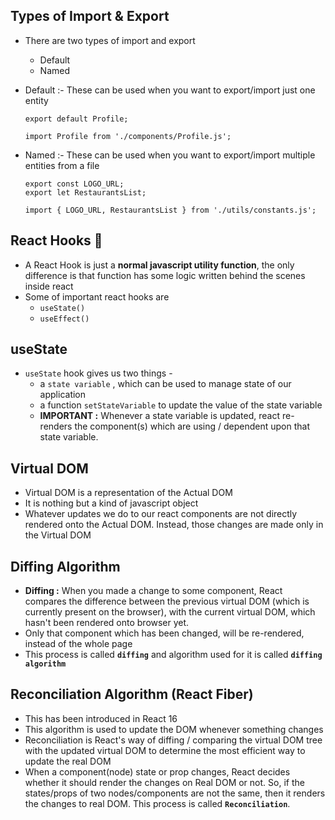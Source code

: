## Types of Import & Export

- There are two types of import and export

  - Default
  - Named

- Default :- These can be used when you want to export/import just one entity

  ```
  export default Profile;

  import Profile from './components/Profile.js';
  ```

- Named :- These can be used when you want to export/import multiple entities from a file

  ```
  export const LOGO_URL;
  export let RestaurantsList;

  import { LOGO_URL, RestaurantsList } from './utils/constants.js';
  ```

## React Hooks 🚀

- A React Hook is just a **normal javascript utility function**, the only difference is that function has some logic written behind the scenes inside react
- Some of important react hooks are
  - `useState()`
  - `useEffect()`

## useState

- `useState` hook gives us two things -
  - a `state variable` , which can be used to manage state of our application
  - a function `setStateVariable` to update the value of the state variable
  - **IMPORTANT :** Whenever a state variable is updated, react re-renders the component(s) which are using / dependent upon that state variable.

## Virtual DOM

- Virtual DOM is a representation of the Actual DOM
- It is nothing but a kind of javascript object
- Whatever updates we do to our react components are not directly rendered onto the Actual DOM. Instead, those changes are made only in the Virtual DOM

## Diffing Algorithm

- **Diffing :** When you made a change to some component, React compares the difference between the previous virtual DOM (which is currently present on the browser), with the current virtual DOM, which hasn't been rendered onto browser yet.
- Only that component which has been changed, will be re-rendered, instead of the whole page
- This process is called **`diffing`** and algorithm used for it is called **`diffing algorithm`**

## Reconciliation Algorithm (React Fiber)

- This has been introduced in React 16
- This algorithm is used to update the DOM whenever something changes
- Reconciliation is React's way of diffing / comparing the virtual DOM tree with the updated virtual DOM to determine the most efficient way to update the real DOM
- When a component(node) state or prop changes, React decides whether it should render the changes on Real DOM or not. So, if the states/props of two nodes/components are not the same, then it renders the changes to real DOM. This process is called **`Reconciliation`**.
